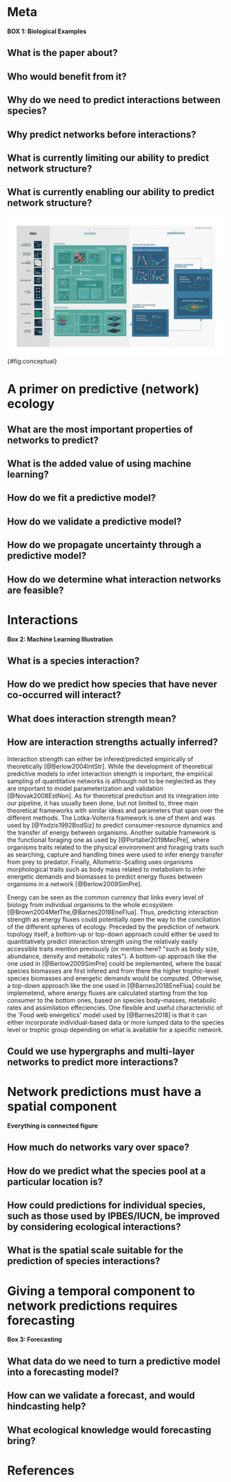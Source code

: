 # Meta

**BOX 1: Biological Examples**

## What is the paper about?

## Who would benefit from it?

## Why do we need to predict interactions between species?

## Why predict networks before interactions?

## What is currently limiting our ability to predict network structure?

## What is currently enabling our ability to predict network structure?

![TODO](figures/conceptual.png){#fig:conceptual}

# A primer on predictive (network) ecology

## What are the most important properties of networks to predict?

## What is the added value of using machine learning?

## How do we fit a predictive model?

## How do we validate a predictive model?

## How do we propagate uncertainty through a predictive model?

## How do we determine what interaction networks are feasible?

# Interactions

**Box 2: Machine Learning Illustration**

## What is a species interaction?

## How do we predict how species that have never co-occurred will interact?

## What does interaction strength mean?

## How are interaction strengths actually inferred?

Interaction strength can either be infered/predicted empirically of theoretically [@Berlow2004IntStr]. While the development of theoretical predictive models to infer interaction strength is important, the empirical sampling of quantitative networks is although not to be neglected as they are important to model parameterization and validation [@Novak2008EstNon]. As for theoretical prediction and its integration into our pipeline, it has usually been done, but not limited to, three main theoretical frameworks with similar ideas and parameters that span over the different methods. The Lotka-Volterra framework is one of them and was used by [@Yodzis1992BodSiz] to predict consumer-resource dynamics and the transfer of energy between organisms. Another suitable framework is the functional foraging one as used by [@Portalier2019MecPre], where organisms traits related to the physical environment and foraging traits such as searching, capture and handling times were used to infer energy transfer from prey to predator. Finally, Allometric-Scalling uses organisms morphological traits such as body mass related to metabolism to infer energetic demands and biomasses to predict energy fluxes between organisms in a network [@Berlow2009SimPre].

Energy can be seen as the common currency that links every level of biology from individual organisms to the whole ecosystem [@Brown2004MetThe,@Barnes2018EneFlua]. Thus, predicting interaction strength as energy fluxes could potentially open the way to the conciliation of the different spheres of ecology. Preceded by the prediction of network topology itself, a bottom-up or top-down approach could either be used to quantitatively predict interaction strength using the relativaly easily accessible traits mention previously (or mention here? "such as body size, abundance, density and metabolic rates"). A bottom-up approach like the one used in [@Berlow2009SimPre] could be implemented, where the basal species biomasses are first infered and from there the higher trophic-level species biomasses and energetic demands would be computed. Otherwise, a top-down approach like the one used in [@Barnes2018EneFlua] could be implemetend, where energy fluxes are calculated starting from the top consumer to the bottom ones, based on species body-masses, metabolic rates and assimilation effeciencies. One flexible and useful characteristic of the 'Food web energetics' model used by [@Barnes2018] is that it can either incorporate individual-based data or more lumped data to the species level or trophic group depending on what is available for a specific network.

## Could we use hypergraphs and multi-layer networks to predict more interactions? 

# Network predictions must have a spatial component

**Everything is connected figure**

## How much do networks vary over space?

## How do we predict what the species pool at a particular location is?

## How could predictions for individual species, such as those used by IPBES/IUCN, be improved by considering ecological interactions?

## What is the spatial scale suitable for the prediction of species interactions?

# Giving a temporal component to network predictions requires forecasting

**Box 3: Forecasting**

## What data do we need to turn a predictive model into a forecasting model?

## How can we validate a forecast, and would hindcasting help?

## What ecological knowledge would forecasting bring?

# References
